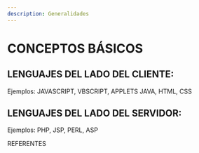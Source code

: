 ```yaml
---
description: Generalidades
---
```


# CONCEPTOS BÁSICOS

## LENGUAJES DEL LADO DEL CLIENTE: 

Ejemplos: JAVASCRIPT, VBSCRIPT, APPLETS JAVA, HTML, CSS

## LENGUAJES DEL LADO DEL SERVIDOR:

Ejemplos: PHP, JSP, PERL, ASP



REFERENTES



